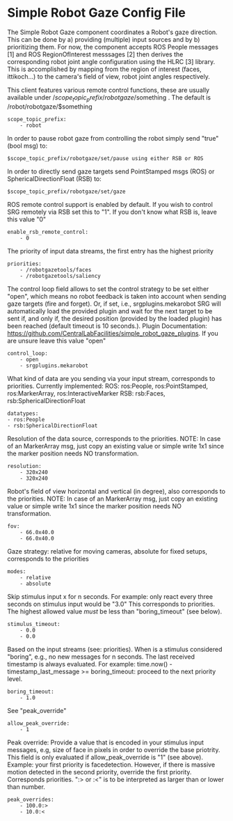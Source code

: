 # Simple Robot Gaze Config File

The Simple Robot Gaze component coordinates a Robot's gaze direction.
This can be done by a) providing (multiple) input sources and by b) prioritizing them.
For now, the component accepts ROS People messages [1] and ROS RegionOfInterest messsages [2]
then derives the corresponding robot joint angle configuration using the HLRC [3] library.
This is accomplished by mapping from the region of interest (faces, ittikoch...) to the camera's
field of view, robot joint angles respectively.

This client features various remote control functions, these are usually available
under /$scope_topic_prefix/robotgaze/$something . The default is /robot/robotgaze/$something

    scope_topic_prefix:
        - robot

In order to pause robot gaze from controlling the robot simply send "true" (bool msg) to:

    $scope_topic_prefix/robotgaze/set/pause using either RSB or ROS

In order to directly send gaze targets send PointStamped msgs (ROS) or SphericalDirectionFloat (RSB) to:

    $scope_topic_prefix/robotgaze/set/gaze

ROS remote control support is enabled by default. If you wish to control SRG remotely via
RSB set this to "1". If you don't know what RSB is, leave this value "0"

    enable_rsb_remote_control:
        - 0

The priority of input data streams, the first entry has the highest priority

    priorities:
        - /robotgazetools/faces
        - /robotgazetools/saliency

The control loop field allows to set the control strategy to be set either "open", which means
no robot feedback is taken into account when sending gaze targets (fire and forget). Or, if set, i.e.,
srgplugins.mekarobot SRG will automatically load the provided plugin and wait for the next target to be
sent if, and only if, the desired position (provided by the loaded plugin) has been reached (default timeout is 10 seconds.).
Plugin Documentation: https://github.com/CentralLabFacilities/simple_robot_gaze_plugins.
If you are unsure leave this value "open"

    control_loop:
        - open
        - srgplugins.mekarobot

What kind of data are you sending via your input stream, corresponds to priorities. Currently implemented:
ROS: ros:People, ros:PointStamped, ros:MarkerArray, ros:InteractiveMarker
RSB: rsb:Faces, rsb:SphericalDirectionFloat

    datatypes:
    - ros:People
    - rsb:SphericalDirectionFloat

Resolution of the data source, corresponds to the priorities. NOTE: In case of an MarkerArray msg, just copy an
existing value or simple write 1x1 since the marker position needs NO transformation.

    resolution:
        - 320x240
        - 320x240

Robot's field of view horizontal and vertical (in degree), also corresponds to the priorities. NOTE: In case of an 
MarkerArray msg, just copy an existing value or simple write 1x1 since the marker position needs NO transformation.

    fov:
        - 66.0x40.0
        - 66.0x40.0

Gaze strategy: relative for moving cameras, absolute for fixed setups, corresponds to the priorities

    modes:
        - relative
        - absolute

Skip stimulus input x for n seconds. For example: only react every three seconds on stimulus input would be "3.0"
This corresponds to priorities. The highest allowed value _must_ be less than "boring_timeout" (see below).

    stimulus_timeout:
        - 0.0
        - 0.0

Based on the input streams (see: priorities). When is a stimulus considered "boring", e.g., no new messages for n
seconds. The last received timestamp is always evaluated.
For example: time.now() - timestamp_last_message >= boring_timeout: proceed to the next priority level.

    boring_timeout:
        - 1.0

See "peak_override"

    allow_peak_override:
        - 1

Peak override: Provide a value that is encoded in your stimulus input messages, e.g, size of face in pixels in order
to override the base priotrity. This field is only evaluated if allow_peak_override is "1" (see above).
Example: your first priority is facedetection. However, if there is massive motion detected in the second priority,
override the first priority. Corresponds priorities. ":> or :<" is to be interpreted as larger than or lower than number.

    peak_overrides:
        - 100.0:>
        - 10.0:<